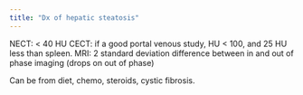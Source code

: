 ```yaml
---
title: "Dx of hepatic steatosis"
---
```

NECT: &lt; 40 HU
CECT: if a good portal venous study, HU &lt; 100, and 25 HU less than spleen.
MRI: 2 standard deviation difference between in and out of phase imaging (drops on out of phase)

Can be from diet, chemo, steroids, cystic fibrosis.

